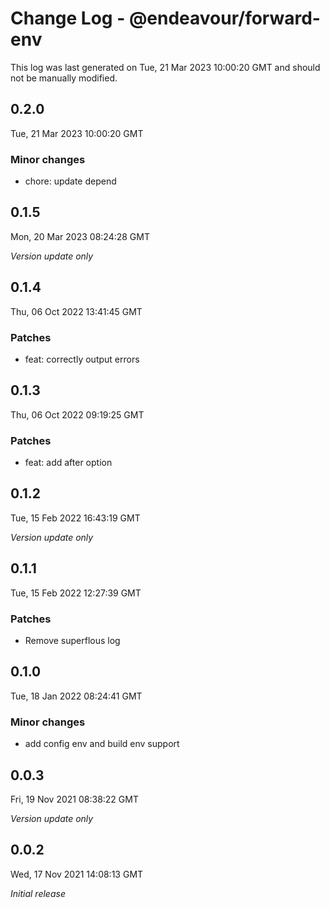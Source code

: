 # Change Log - @endeavour/forward-env

This log was last generated on Tue, 21 Mar 2023 10:00:20 GMT and should not be manually modified.

## 0.2.0
Tue, 21 Mar 2023 10:00:20 GMT

### Minor changes

- chore: update depend

## 0.1.5
Mon, 20 Mar 2023 08:24:28 GMT

_Version update only_

## 0.1.4
Thu, 06 Oct 2022 13:41:45 GMT

### Patches

- feat: correctly output errors

## 0.1.3
Thu, 06 Oct 2022 09:19:25 GMT

### Patches

- feat: add after option

## 0.1.2
Tue, 15 Feb 2022 16:43:19 GMT

_Version update only_

## 0.1.1
Tue, 15 Feb 2022 12:27:39 GMT

### Patches

- Remove superflous log

## 0.1.0
Tue, 18 Jan 2022 08:24:41 GMT

### Minor changes

- add config env and build env support

## 0.0.3
Fri, 19 Nov 2021 08:38:22 GMT

_Version update only_

## 0.0.2
Wed, 17 Nov 2021 14:08:13 GMT

_Initial release_

